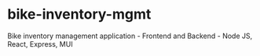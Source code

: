 # bike-inventory-mgmt
Bike inventory management application - Frontend and Backend - Node JS, React, Express, MUI
